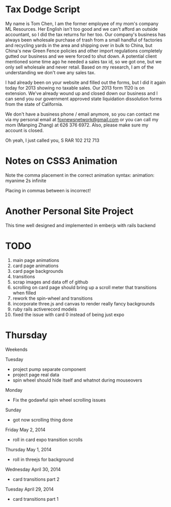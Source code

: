 Tax Dodge Script
=
My name is Tom Chen, I am the former employee of my mom's company ML Resources. Her English isn't too good and we can't afford an outside accountant, so I did the tax returns for her too. Our company's business has always been wholesale purchase of trash from a small handful of factories and recycling yards in the area and shipping over in bulk to China, but China's new Green Fence policies and other import regulations completely gutted our business and we were forced to shut down. A potential client mentioned some time ago he needed a sales tax id, so we got one, but we only sell wholesale and never retail. Based on my research, I am of the understanding we don't owe any sales tax.

I had already been on your website and filled out the forms, but I did it again today for 2013 showing no taxable sales. Our 2013 form 1120 is on extension. We've already wound up and closed down our business and I can send you our government approved state liquidation dissolution forms from the state of California.

We don't have a business phone / email anymore, so you can contact me via my personal email at foxnewsnetwork@gmail.com or you can call my mom (Manping Zhang) at 626 376 6972. Also, please make sure my account is closed.

Oh yeah, I just called you, S RAR 102 212 713

Notes on CSS3 Animation
=
Note the comma placement in the correct animation syntax:
animation: myanime 2s infinite

Placing in commas between is incorrect!

Another Personal Site Project
=
This time well designed and implemented in emberjs with rails backend

TODO
=
1. main page animations
2. card page animations
3. card page backgrounds
4. transitions
5. scrap images and data off of github
6. scrolling on card page should bring up a scroll meter that transitions when filled
7. rework the spin-wheel and transitions
8. incorporate three.js and canvas to render really fancy backgrounds
9. ruby rails activerecord models
10. fixed the issue with card 0 instead of being just expo

Thursday
=


Weekends


Tuesday
+ project pump separate component
+ project page real data
+ spin wheel should hide itself and whatnot during mouseovers

Monday
- Fix the godawful spin wheel scrolling issues

Sunday
- got now scrolling thing done

Friday May 2, 2014
+ roll in card expo transition scrolls

Thursday May 1, 2014
+ roll in threejs for background

Wednesday April 30, 2014
+ card transitions part 2

Tuesday April 29, 2014
- card transitions part 1